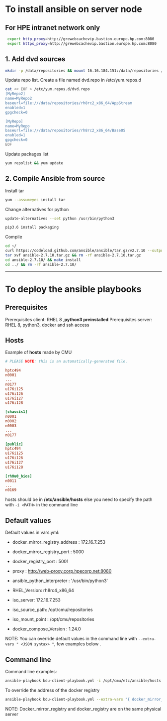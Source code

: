 # To install ansible on server node

## For HPE intranet network only
```bash
 export http_proxy=http://grewebcachevip.bastion.europe.hp.com:8080
 export https_proxy=http://grewebcachevip.bastion.europe.hp.com:8080
```
## 1. Add dvd sources
```bash
mkdir -p /data/repositories && mount 16.16.184.151:/data/repositories /data/repositories
```

Update repo list.
Create a file named dvd.repo in /etc/yum.repos.d
```bash
cat << EOF > /etc/yum.repos.d/dvd.repo
[MyRepo2]
name=MyRepo2
baseurl=file:///data/repositories/rh8rc2_x86_64/AppStream
enabled=1
gpgcheck=0

[MyRepo]
name=MyRepo
baseurl=file:///data/repositories/rh8rc2_x86_64/BaseOS
enabled=1
gpgcheck=0
EOF
```
Update packages list
```bash
yum repolist && yum update
```




## 2. Compile Ansible from source 
Install tar
```bash
yum --assumeyes install tar
```
Change alternatives for python
```bash
update-alternatives --set python /usr/bin/python3
```

```bash
pip3.6 install packaging
```
Compile
```bash
cd ~/
curl https://codeload.github.com/ansible/ansible/tar.gz/v2.7.10 --output ansible-2.7.10.tar.gz
tar xvf ansible-2.7.10.tar.gz && rm -rf ansible-2.7.10.tar.gz
cd ansible-2.7.10/ && make install
cd ../ && rm -rf ansible-2.7.10/
```


---

# To deploy the ansible playbooks

## Prerequisites

Prerequisites client: RHEL 8 ,**python3 preinstalled** 
Prerequisites server: RHEL 8, python3, docker and ssh access   

## Hosts
Example of **hosts** made by CMU

```ini
# PLEASE NOTE: this is an automatically-generated file.

hptc494
n0001
...
n0177
u176i125
u176i126
u176i127
u176i128

[chassis1]
n0001
n0002
n0003
...
n0177

[public]
hptc494
u176i125
u176i126
u176i127
u176i128

[rh8u0_bios]
n0011
...
n0169

```

hosts should be in **/etc/ansible/hosts**  else you need to specify the path with ` -i <PATH> ` in the command line


## Default values

Default values in vars.yml:

* docker_mirror_registry_address : 172.16.7.253
* docker_mirror_registry_port : 5000
* docker_registry_port : 5001
* proxy : http://web-proxy.corp.hpecorp.net:8080

* ansible_python_interpreter : '/usr/bin/python3'
* RHEL_Version: rh8rc4_x86_64
* iso_server: 172.16.7.253
* iso_source_path: /opt/cmu/repositories
* iso_mount_point : /opt/cmu/repositories
* docker_compose_Version : 1.24.0

NOTE: You can override default values in the command line with ` --extra-vars " <JSON syntax> " `, few examples below .

## Command line

Command line examples:  
```bash
ansible-playbook bdu-client-playbook.yml -i /opt/cmu/etc/ansible/hosts --extra-vars "{ proxy : 'http://web-proxy.corp.hpecorp.net:8080 }"
```

To override the address of the docker registry
```bash
ansible-playbook bdu-client-playbook.yml --extra-vars "{ docker_mirror_registry_address : '172.16.7.253' }"
```

NOTE: Docker_mirror_registry and docker_registry are on the same physical server